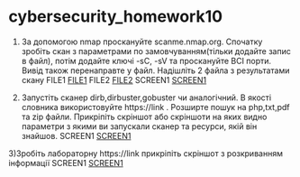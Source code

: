 # cybersecurity_homework10

1) За допомогою nmap проскануйте scanme.nmap.org. Спочатку зробіть скан з параметрами по замовчуванням(тільки додайте запис в файл), потім додайте ключі -sC, -sV та проскануйте ВСІ порти. Вивід також перенаправте у файл. Надішліть 2 файла з результатами скану 
FILE1 <a href="#" style="https://github.com/redbersdev/cybersecurity_homework10/blob/main/1scanfile.txt">FILE1</a>
FILE2 <a href="#" style="https://github.com/redbersdev/cybersecurity_homework10/blob/main/2scanfile.txt">FILE2</a>
SCREEN1 <a href="#" style="https://github.com/redbersdev/cybersecurity_homework10/blob/main/lesson10.1.png">SCREEN1</a>

3) Запустіть сканер dirb,dirbuster,gobuster чи аналогічний. В якості словника використовуйте https://link . Розширте пошук на php,txt,pdf та zip файли. Прикріпіть скріншот або скріншоти на яких видно параметри з якими ви запускали сканер та ресурси, якій він знайшов.
SCREEN1 <a href="#" style="https://github.com/redbersdev/cybersecurity_homework10/blob/main/lesson10.2.png">SCREEN1</a>

3)Зробіть лабораторну https://link прикріпіть скріншот з розкриванням інформації
SCREEN1 <a href="#" style="https://github.com/redbersdev/cybersecurity_homework10/blob/main/lesson10.3.png">SCREEN1</a>
